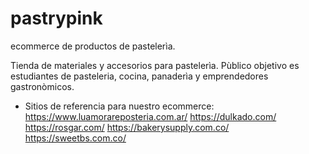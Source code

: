 # pastrypink
ecommerce de productos de pastelerìa.

Tienda de materiales y accesorios para pastelerìa.
Pùblico objetivo es estudiantes de pasteleria, cocina, panaderìa y emprendedores gastronòmicos.

- Sitios de referencia para nuestro ecommerce:
https://www.luamorareposteria.com.ar/
https://dulkado.com/
https://rosgar.com/
https://bakerysupply.com.co/
https://sweetbs.com.co/